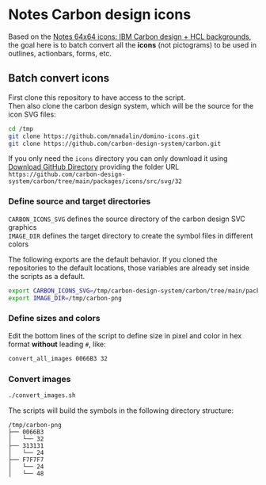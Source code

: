 
# Notes Carbon design icons

Based on the [Notes 64x64 icons: IBM Carbon design + HCL backgrounds](https://github.com/nashcom/notes-dbicons-carbon), the goal here is to batch convert all the **icons** (not pictograms) to be used in outlines, actionbars, forms, etc.

## Batch convert icons

First clone this repository to have access to the script.  
Then also clone the carbon design system, which will be the source for the icon SVG files:

```bash
cd /tmp
git clone https://github.com/mnadalin/domino-icons.git
git clone https://github.com/carbon-design-system/carbon.git
```

If you only need the `icons` directory you can only download it using [Download GitHub Directory](https://download-directory.github.io/) providing the folder URL `https://github.com/carbon-design-system/carbon/tree/main/packages/icons/src/svg/32`

### Define source and target directories

`CARBON_ICONS_SVG` defines the source directory of the carbon design SVC graphics  
`IMAGE_DIR` defines the target directory to create the symbol files in different colors

The following exports are the default behavior. If you cloned the repositories to the default locations, those variables are already set inside the scripts as a default.

```bash
export CARBON_ICONS_SVG=/tmp/carbon-design-system/carbon/tree/main/packages/icons/src/svg/32
export IMAGE_DIR=/tmp/carbon-png
```

### Define sizes and colors

Edit the bottom lines of the script to define size in pixel and color in hex format **without** leading `#`, like:

```bash
convert_all_images 0066B3 32
```

### Convert images

```bash
./convert_images.sh
```

The scripts will build the symbols in the following directory structure:

```
/tmp/carbon-png
├── 0066B3
│   └── 32
├── 313131
│   └── 24
├── F7F7F7
│   └── 24
│   └── 48
```
